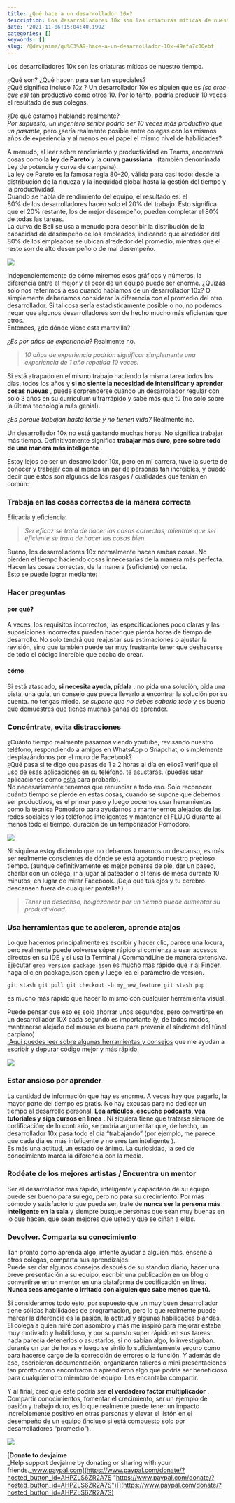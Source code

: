 ```yaml
---
title: ¿Qué hace a un desarrollador 10x?
description: Los desarrolladores 10x son las criaturas míticas de nuestro tiempo.
date: '2021-11-06T15:04:40.199Z'
categories: []
keywords: []
slug: /@devjaime/qu%C3%A9-hace-a-un-desarrollador-10x-49efa7c00ebf
---
```


Los desarrolladores 10x son las criaturas míticas de nuestro tiempo.

¿Qué son? ¿Qué hacen para ser tan especiales?  
¿Qué significa incluso _10x_ ? Un desarrollador 10x es alguien que es _(se cree que es)_ tan productivo como otros 10. Por lo tanto, podría producir 10 veces el resultado de sus colegas.

¿De qué estamos hablando realmente?  
_Por supuesto, un ingeniero sénior podría ser 10 veces más productivo que un pasante,_ pero ¿sería realmente posible entre colegas con los mismos años de experiencia y al menos en el papel el mismo nivel de habilidades?

A menudo, al leer sobre rendimiento y productividad en Teams, encontrará cosas como la **ley de Pareto** y la **curva gaussiana** . (también denominada Ley de potencia y curva de campana).  
La ley de Pareto es la famosa regla 80–20, válida para casi todo: desde la distribución de la riqueza y la inequidad global hasta la gestión del tiempo y la productividad.  
Cuando se habla de rendimiento del equipo, el resultado es: el  
80% de los desarrolladores hacen solo el 20% del trabajo. Esto significa que el 20% restante, los de mejor desempeño, pueden completar el 80% de todas las tareas.  
La curva de Bell se usa a menudo para describir la distribución de la capacidad de desempeño de los empleados, indicando que alrededor del 80% de los empleados se ubican alrededor del promedio, mientras que el resto son de alto desempeño o de mal desempeño.

![](/Users/devjaime/Documents/blog/posts/md_1651648785637/img/0__4gjFhxGkqlUKexvI.png)

Independientemente de cómo miremos esos gráficos y números, la diferencia entre el mejor y el peor de un equipo puede ser enorme. ¿Quizás solo nos referimos a eso cuando hablamos de un desarrollador 10x? O simplemente deberíamos considerar la diferencia con el promedio del otro desarrollador. Si tal cosa sería estadísticamente posible o no, no podemos negar que algunos desarrolladores son de hecho mucho más eficientes que otros.  
Entonces, ¿de dónde viene esta maravilla?

_¿Es por años de experiencia?_ Realmente no.

> _10 años de experiencia podrían significar simplemente una experiencia de 1 año repetida 10 veces._

Si está atrapado en el mismo trabajo haciendo la misma tarea todos los días, todos los años y **si no siente la necesidad de intensificar y aprender cosas nuevas** , puede sorprenderse cuando un desarrollador regular con solo 3 años en su currículum ultrarrápido y sabe más que tú (no solo sobre la última tecnología más genial).

_¿Es porque trabajan hasta tarde y no tienen vida?_ Realmente no.

Un desarrollador 10x no está gastando muchas horas. No significa trabajar más tiempo. Definitivamente significa **trabajar más duro, pero sobre todo de una manera más inteligente** .

Estoy lejos de ser un desarrollador 10x, pero en mi carrera, tuve la suerte de conocer y trabajar con al menos un par de personas tan increíbles, y puedo decir que estos son algunos de los rasgos / cualidades que tenían en común:

### Trabaja en las cosas correctas de la manera correcta

Eficacia y eficiencia:

> _Ser eficaz se trata de hacer las cosas correctas, mientras que ser eficiente se trata de hacer las cosas bien._

Bueno, los desarrolladores 10x normalmente hacen ambas cosas. No pierden el tiempo haciendo cosas innecesarias de la manera más perfecta. Hacen las cosas correctas, de la manera (suficiente) correcta.  
Esto se puede lograr mediante:

### Hacer preguntas

#### por qué?

A veces, los requisitos incorrectos, las especificaciones poco claras y las suposiciones incorrectas pueden hacer que pierda horas de tiempo de desarrollo. No solo tendrá que reajustar sus estimaciones o ajustar la revisión, sino que también puede ser muy frustrante tener que deshacerse de todo el código increíble que acaba de crear.

#### cómo

Si está atascado, **si necesita ayuda, pídala** . no pida una solución, pida una pista, una guía, un consejo que pueda llevarlo a encontrar la solución por su cuenta. no tengas miedo. _se supone que no debes saberlo todo_ y es bueno que demuestres que tienes muchas ganas de aprender.

### Concéntrate, evita distracciones

¿Cuánto tiempo realmente pasamos viendo youtube, revisando nuestro teléfono, respondiendo a amigos en WhatsApp o Snapchat, o simplemente desplazándonos por el muro de Facebook?  
¿Qué pasa si te digo que pasas de 1 a 2 horas al día en ellos? verifique el uso de esas aplicaciones en su teléfono. te asustarás. (puedes usar aplicaciones como [esta](https://play.google.com/store/apps/details?id=com.zerodesktop.appdetox.qualitytime) para probarlo).  
No necesariamente tenemos que renunciar a todo eso. Solo reconocer cuánto tiempo se pierde en estas cosas, cuando se supone que debemos ser productivos, es el primer paso y luego podemos usar herramientas como la técnica Pomodoro para ayudarnos a mantenernos alejados de las redes sociales y los teléfonos inteligentes y mantener el FLUJO durante al menos todo el tiempo. duración de un temporizador Pomodoro.

![](/Users/devjaime/Documents/blog/posts/md_1651648785637/img/0__JtV8__kXE8OuHCR1M.gif)

Ni siquiera estoy diciendo que no debamos tomarnos un descanso, es más ser realmente conscientes de dónde se está agotando nuestro precioso tiempo. (aunque definitivamente es mejor ponerse de pie, dar un paseo, charlar con un colega, ir a jugar al pateador o al tenis de mesa durante 10 minutos, en lugar de mirar Facebook. ¡Deja que tus ojos y tu cerebro descansen fuera de cualquier pantalla! ).

> _Tener un descanso, holgazanear por un tiempo puede aumentar su productividad._

### Usa herramientas que te aceleren, aprende atajos

Lo que hacemos principalmente es escribir y hacer clic, parece una locura, pero realmente puede volverse súper rápido si comienza a usar accesos directos en su IDE y si usa la Terminal / CommandLine de manera extensiva. Ejecutar `grep version package.json` es mucho más rápido que ir al Finder, haga clic en package.json open y luego lea el parámetro de versión.

```
git stash git pull git checkout -b my_new_feature git stash pop
```

es mucho más rápido que hacer lo mismo con cualquier herramienta visual.

Puede pensar que eso es solo ahorrar unos segundos, pero convertirse en un desarrollador 10X cada segundo es importante (y, de todos modos, mantenerse alejado del mouse es bueno para prevenir el síndrome del túnel carpiano)  
[.Aquí puedes leer sobre algunas herramientas y consejos](https://dev.to/dvddpl/tools-i-wish-i-knew-from-the-start-48kl) que me ayudan a escribir y depurar código mejor y más rápido.

![](/Users/devjaime/Documents/blog/posts/md_1651648785637/img/0__fKk5xp5hrt5OwpC2.gif)

### Estar ansioso por aprender

La cantidad de información que hay es enorme. A veces hay que pagarlo, la mayor parte del tiempo es gratis. No hay excusas para no dedicar un tiempo al desarrollo personal. **Lea artículos, escuche podcasts, vea tutoriales y siga cursos en línea** . Ni siquiera tiene que tratarse siempre de codificación; de lo contrario, se podría argumentar que, de hecho, un desarrollador 10x pasa todo el día “trabajando” (por ejemplo, me parece que cada día es más inteligente y no eres tan inteligente ).  
Es más una actitud, un estado de ánimo. La curiosidad, la sed de conocimiento marca la diferencia con la media.

### Rodéate de los mejores artistas / Encuentra un mentor

Ser el desarrollador más rápido, inteligente y capacitado de su equipo puede ser bueno para su ego, pero no para su crecimiento. Por más cómodo y satisfactorio que pueda ser, trate de **nunca ser la persona más inteligente en la sala** y siempre busque personas que sean muy buenas en lo que hacen, que sean mejores que usted y que se ciñan a ellas.

### Devolver. Comparta su conocimiento

Tan pronto como aprenda algo, intente ayudar a alguien más, enseñe a otros colegas, comparta sus aprendizajes.  
Puede ser dar algunos consejos después de su standup diario, hacer una breve presentación a su equipo, escribir una publicación en un blog o convertirse en un mentor en una plataforma de codificación en línea.  
**Nunca seas arrogante o irritado con alguien que sabe menos que tú.**

Si consideramos todo esto, por supuesto que un muy buen desarrollador tiene sólidas habilidades de programación, pero lo que realmente puede marcar la diferencia es la pasión, la actitud y algunas habilidades blandas.  
El colega a quien miré con asombro y más me inspiró para mejorar estaba muy motivado y habilidoso, y por supuesto super rápido en sus tareas: nada parecía detenerlos o asustarlos, si no sabían algo, lo investigaban. durante un par de horas y luego se sintió lo suficientemente seguro como para hacerse cargo de la corrección de errores o la función. Y además de eso, escribieron documentación, organizaron talleres o mini presentaciones tan pronto como encontraron o aprendieron algo que podría ser beneficioso para cualquier otro miembro del equipo. Les encantaba compartir.

Y al final, creo que este podría ser **el verdadero factor multiplicador** . Compartir conocimientos, fomentar el crecimiento, ser un ejemplo de pasión y trabajo duro, es lo que realmente puede tener un impacto increíblemente positivo en otras personas y elevar el listón en el desempeño de un equipo (incluso si está compuesto solo por desarrolladores “promedio”).

![](/Users/devjaime/Documents/blog/posts/md_1651648785637/img/0__Kx__vzyFTXdHRtM__Y.jpg)

[**Donate to devjaime**  
_Help support devjaime by donating or sharing with your friends._www.paypal.com](https://www.paypal.com/donate/?hosted_button_id=AHPZLS6ZR2A7S "https://www.paypal.com/donate/?hosted_button_id=AHPZLS6ZR2A7S")[](https://www.paypal.com/donate/?hosted_button_id=AHPZLS6ZR2A7S)